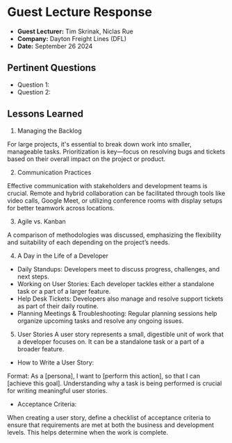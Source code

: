 # Guest Lecture Response

- **Guest Lecturer:** Tim Skrinak, Niclas Rue
- **Company:** Dayton Freight Lines (DFL)
- **Date:** September 26 2024

## Pertinent Questions

- Question 1:
- Question 2:

## Lessons Learned

1. Managing the Backlog

For large projects, it's essential to break down work into smaller, manageable tasks.
Prioritization is key—focus on resolving bugs and tickets based on their overall impact on the project or product.

2. Communication Practices

Effective communication with stakeholders and development teams is crucial.
Remote and hybrid collaboration can be facilitated through tools like video calls, Google Meet, or utilizing conference rooms with display setups for better teamwork across locations.

3. Agile vs. Kanban

A comparison of methodologies was discussed, emphasizing the flexibility and suitability of each depending on the project’s needs.

4. A Day in the Life of a Developer

- Daily Standups: Developers meet to discuss progress, challenges, and next steps.
- Working on User Stories: Each developer tackles either a standalone task or a part of a larger feature.
- Help Desk Tickets: Developers also manage and resolve support tickets as part of their daily routine.
- Planning Meetings & Troubleshooting: Regular planning sessions help organize upcoming tasks and resolve any ongoing issues.

5. User Stories
   A user story represents a small, digestible unit of work that a developer focuses on. It can be a standalone task or a part of a broader feature.

- How to Write a User Story:

Format: As a [persona], I want to [perform this action], so that I can [achieve this goal].
Understanding why a task is being performed is crucial for writing meaningful user stories.

- Acceptance Criteria:

When creating a user story, define a checklist of acceptance criteria to ensure that requirements are met at both the business and development levels. This helps determine when the work is complete.


